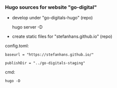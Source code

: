 ### Hugo sources for website "go-digital"

- develop under "go-digitals-hugo" (repo)

    hugo server -D

- create static files for "stefanhans.github.io" (repo)

config.toml:

    baseurl = "https://stefanhans.github.io/"

    publishDir = "../go-digitals-staging"

cmd:

    hugo -D

